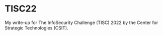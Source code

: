 # TISC22
My write-up for The InfoSecurity Challenge (TISC) 2022 by the Center for Strategic Technologies (CSIT).
